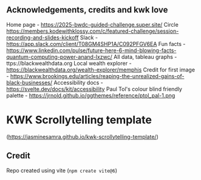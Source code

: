 
## Acknowledgements, credits and kwk love 
Home page - https://2025-bwdc-guided-challenge.super.site/
Circle https://members.kodewithklossy.com/c/featured-challenge/session-recording-and-slides-kickoff
Slack - https://app.slack.com/client/T08GM4SHP1A/C092PFGV6EA
Fun facts - https://www.linkedin.com/pulse/future-here-6-mind-blowing-facts-quantum-computing-power-anand-lxzwc/
All data, tableau graphs - 
ttps://blackwealthdata.org
Local wealth explorer - https://blackwealthdata.org/wealth-explorer/memphis
Credit for first image - https://www.brookings.edu/articles/reaping-the-unrealized-gains-of-black-businesses/
Accessibility docs - 
https://svelte.dev/docs/kit/accessibility
Paul Tol's colour blind friendly palette - https://jrnold.github.io/ggthemes/reference/ptol_pal-1.png

# KWK Scrollytelling template
(https://jasminesamra.github.io/kwk-scrollytelling-template/)
## Credit
Repo created using vite (`npm create vite@6`)
